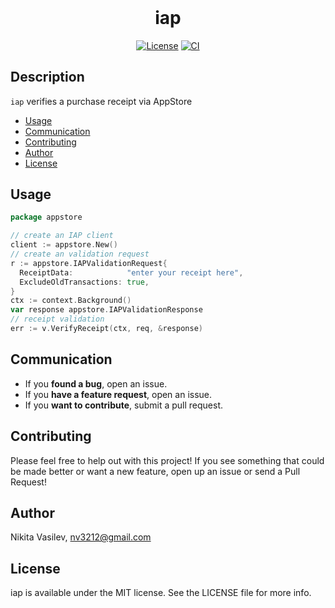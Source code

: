 <h1 align="center" style="margin-top: 0px;">iap</h1>

<p align="center">
<a href="https://github.com/space-code/iap/blob/main/LICENSE"><img alt="License" src="https://img.shields.io/github/license/space-code/iap?style=flat"></a> 
<a href="https://github.com/space-code/iap"><img alt="CI" src="https://github.com/space-code/iap/actions/workflows/ci.yml/badge.svg?branch=main"></a>
</p>

## Description
`iap` verifies a purchase receipt via AppStore

- [Usage](#usage)
- [Communication](#communication)
- [Contributing](#contributing)
- [Author](#author)
- [License](#license)

## Usage

```go
package appstore

// create an IAP client
client := appstore.New()
// create an validation request
r := appstore.IAPValidationRequest{
  ReceiptData:            "enter your receipt here",
  ExcludeOldTransactions: true,
}
ctx := context.Background()
var response appstore.IAPValidationResponse
// receipt validation
err := v.VerifyReceipt(ctx, req, &response)
```

## Communication
- If you **found a bug**, open an issue.
- If you **have a feature request**, open an issue.
- If you **want to contribute**, submit a pull request.

## Contributing
Please feel free to help out with this project! If you see something that could be made better or want a new feature, open up an issue or send a Pull Request!

## Author
Nikita Vasilev, nv3212@gmail.com

## License
iap is available under the MIT license. See the LICENSE file for more info.
